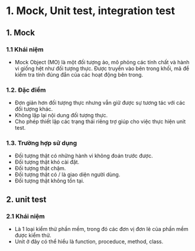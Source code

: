 # 1. Mock, Unit test, integration test
## 1. Mock
### 1.1 Khái niệm
- Mock Object (MO) là một đối tượng ảo, mô phỏng các tính chất và hành vi giống hệt như đối tượng thực. Được truyền vào bên trong khối, mã để kiểm tra tính đúng đắn của các hoạt động bên trong.
### 1.2. Đặc điểm
- Đơn giản hơn đối tượng thực nhưng vẫn giữ được sự tương tác với các đối tượng khác.
- Không lặp lại nội dung đối tượng thực.
- Cho phép thiết lập các trạng thái riêng trợ giúp cho việc thực hiện unit test.
### 1.3. Trường hợp sử dụng
- Đối tượng thật có những hành vi không đoán trước được.
- Đối tượng thật khó cài đặt.
- Đối tượng thật chậm.
- Đối tượng thật có / là giao diện người dùng. 
- Đối tượng thật không tồn tại.
## 2. unit test
### 2.1 Khái niệm
- Là 1 loại kiểm thử phần mềm, trong đó các đơn vị đơn lẻ của phần mềm được kiểm thử.
- Unit ở đây có thể hiểu là function, proceduce, method, class.